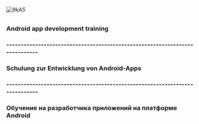 ###### ![9kA5](https://user-images.githubusercontent.com/69854595/201448079-28d50386-1f7c-4be5-a5d8-669d58fbc179.gif)

### Android app development training
### ----------------------------------------------------------------------------
### Schulung zur Entwicklung von Android-Apps
### ----------------------------------------------------------------------------
### Обучение на разработчика приложений на платформе Android
